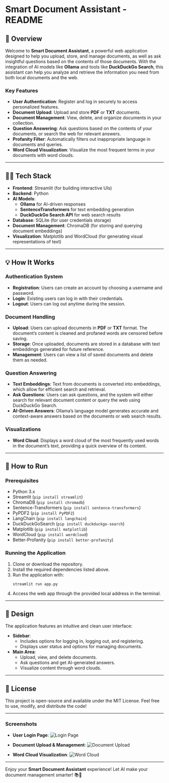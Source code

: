 # Smart Document Assistant - README

## 🚀 Overview

Welcome to **Smart Document Assistant**, a powerful web application designed to help you upload, store, and manage documents, as well as ask insightful questions based on the contents of those documents. With the integration of AI models like **Ollama** and tools like **DuckDuckGo Search**, this assistant can help you analyze and retrieve the information you need from both local documents and the web.

### Key Features
- **User Authentication**: Register and log in securely to access personalized features.
- **Document Upload**: Upload and store **PDF** or **TXT** documents.
- **Document Management**: View, delete, and organize documents in your collection.
- **Question Answering**: Ask questions based on the contents of your documents, or search the web for relevant answers.
- **Profanity Filter**: Automatically filters out inappropriate language in documents and queries.
- **Word Cloud Visualization**: Visualize the most frequent terms in your documents with word clouds.

---

## 🧑‍💻 Tech Stack

- **Frontend**: Streamlit (for building interactive UIs)
- **Backend**: Python
- **AI Models**: 
  - **Ollama** for AI-driven responses
  - **SentenceTransformers** for text embedding generation
  - **DuckDuckGo Search API** for web search results
- **Database**: SQLite (for user credentials storage)
- **Document Management**: ChromaDB (for storing and querying document embeddings)
- **Visualization**: Matplotlib and WordCloud (for generating visual representations of text)

---

## 💡 How It Works

### Authentication System
- **Registration**: Users can create an account by choosing a username and password.
- **Login**: Existing users can log in with their credentials.
- **Logout**: Users can log out anytime during the session.

### Document Handling
- **Upload**: Users can upload documents in **PDF** or **TXT** format. The document’s content is cleaned and profaned words are censored before saving.
- **Storage**: Once uploaded, documents are stored in a database with text embeddings generated for future reference.
- **Management**: Users can view a list of saved documents and delete them as needed.

### Question Answering
- **Text Embeddings**: Text from documents is converted into embeddings, which allow for efficient search and retrieval.
- **Ask Questions**: Users can ask questions, and the system will either search for relevant document content or query the web using DuckDuckGo Search.
- **AI-Driven Answers**: Ollama’s language model generates accurate and context-aware answers based on the documents or web search results.

### Visualizations
- **Word Cloud**: Displays a word cloud of the most frequently used words in the document’s text, providing a quick overview of its content.

---

## 📄 How to Run

### Prerequisites
- Python 3.x
- Streamlit (`pip install streamlit`)
- ChromaDB (`pip install chromadb`)
- Sentence-Transformers (`pip install sentence-transformers`)
- PyPDF2 (`pip install PyPDF2`)
- LangChain (`pip install langchain`)
- DuckDuckGoSearch (`pip install duckduckgo-search`)
- Matplotlib (`pip install matplotlib`)
- WordCloud (`pip install wordcloud`)
- Better-Profanity (`pip install better-profanity`)

### Running the Application
1. Clone or download the repository.
2. Install the required dependencies listed above.
3. Run the application with:
   ```
   streamlit run app.py
   ```
4. Access the web app through the provided local address in the terminal.

---

## 🎨 Design

The application features an intuitive and clean user interface:
- **Sidebar**: 
  - Includes options for logging in, logging out, and registering.
  - Displays user status and options for managing documents.
- **Main Area**: 
  - Upload, view, and delete documents.
  - Ask questions and get AI-generated answers.
  - Visualize content through word clouds.

---

## 📜 License

This project is open-source and available under the MIT License. Feel free to use, modify, and distribute the code!

---

### Screenshots

- **User Login Page**:
   ![Login Page](https://github.com/user-attachments/assets/9f6cad94-d6cc-4352-ba4e-ee2d36cb25df)
  
- **Document Upload & Management**:
   ![Document Upload](https://github.com/user-attachments/assets/22d8cc89-2f59-4b9c-b59b-8a369dde8fd6)

- **Word Cloud Visualization**:
   ![Word Cloud](https://github.com/user-attachments/assets/36a2212b-0331-4e39-9e84-76164fe445d9)
  
--- 

Enjoy your **Smart Document Assistant** experience! Let AI make your document management smarter! 📚🤖
